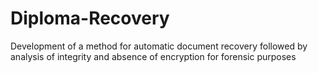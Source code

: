# Diploma-Recovery
Development of a method for automatic document recovery followed by analysis of integrity and absence of encryption for forensic purposes 
